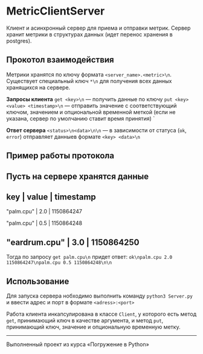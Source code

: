 # MetricClientServer
Клиент и асинхронный сервер для приема и отправки метрик. Сервер хранит метрики в структурах данных (идет перенос хранения в postgres). 

## Прокотол взаимодействия
Метрики хранятся по ключу формата `<server_name>.<metric>\n`. Существует специальный ключ `*\n` для получения всех данных хранящихся на сервере.

**Запросы клиента**
`get <key>\n` — получить данные по ключу
`put <key> <value> <timestamp>\n` — отправить значение с соответствующий ключом, значением и опциональной временной меткой (если не указана, сервер по умолчанию ставит время принятия)
`

**Ответ сервера**
`<status>\n<data>\n\n` — в зависимости от статуса (`ok`, `error`) отправляет данныев формате `<key> <data>\n`

## Пример работы протокола
Пусть на сервере хранятся данные
-----------------------------------
key          | value | timestamp  
-----------------------------------

"palm.cpu"    |  2.0  | 1150864247

"palm.cpu"    |  0.5  | 1150864248

"eardrum.cpu" |  3.0  | 1150864250
--------------------------------------

Тогда по запросу `get palm.cpu\n` придет ответ:
`ok\npalm.cpu 2.0 1150864247\npalm.cpu 0.5 1150864248\n\n`

## Использование
Для запуска сервера нобходимо выполнить команду `python3 Server.py` и ввести адрес и порт в формате `<adress>:<port>`

Работа клиента инкапсулирована в классе `Client`, у которого есть метод `get`, принимающий ключ в качестве аргумента, и метод `put`, принимающий ключ, значение и опциональную временную метку.

---
Выполненный проект из курса «Погружение в Python»
